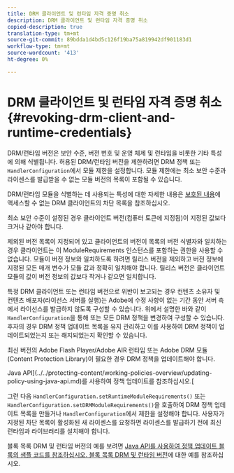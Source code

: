```yaml
---
title: DRM 클라이언트 및 런타임 자격 증명 취소
description: DRM 클라이언트 및 런타임 자격 증명 취소
copied-description: true
translation-type: tm+mt
source-git-commit: 89bdda1d4bd5c126f19ba75a819942df901183d1
workflow-type: tm+mt
source-wordcount: '413'
ht-degree: 0%

---
```



# DRM 클라이언트 및 런타임 자격 증명 취소 {#revoking-drm-client-and-runtime-credentials}

DRM/런타임 버전은 보안 수준, 버전 번호 및 운영 체제 및 런타임을 비롯한 기타 특성에 의해 식별됩니다. 허용된 DRM/런타임 버전을 제한하려면 DRM 정책 또는 `HandlerConfiguration`에서 모듈 제한을 설정합니다. 모듈 제한에는 최소 보안 수준과 라이센스를 발급받을 수 없는 모듈 버전의 목록이 포함될 수 있습니다.

DRM/런타임 모듈을 식별하는 데 사용되는 특성에 대한 자세한 내용은 [보호된 내용](../../protecting-content/introduction/usage-rules/runtime-application-restrictions/blocklist-drm-clients.md)에 액세스할 수 없는 DRM 클라이언트의 차단 목록을 참조하십시오.

최소 보안 수준이 설정된 경우 클라이언트 버전(컴퓨터 토큰에 지정됨)이 지정된 값보다 크거나 같아야 합니다.

제외된 버전 목록이 지정되어 있고 클라이언트의 버전이 목록의 버전 식별자와 일치하는 경우 클라이언트는 이 ModuleRequirements 인스턴스를 포함하는 권한을 사용할 수 없습니다. 모듈이 버전 정보와 일치하도록 하려면 릴리스 버전을 제외하고 버전 정보에 지정된 모든 매개 변수가 모듈 값과 정확히 일치해야 합니다. 릴리스 버전은 클라이언트 모듈의 값이 버전 정보의 값보다 작거나 같으면 일치합니다.

특정 DRM 클라이언트 또는 런타임 버전으로 위반이 보고되는 경우 컨텐츠 소유자 및 컨텐츠 배포자(라이선스 서버를 실행)는 Adobe에 수정 사항이 없는 기간 동안 서버 측에서 라이선스를 발급하지 않도록 구성할 수 있습니다. 위에서 설명한 바와 같이 `HandlerConfiguration`을 통해 또는 모든 DRM 정책을 변경하여 구성할 수 있습니다. 후자의 경우 DRM 정책 업데이트 목록을 유지 관리하고 이를 사용하여 DRM 정책이 업데이트되었는지 또는 해지되었는지 확인할 수 있습니다.

최신 버전의 Adobe Flash Player/Adobe AIR 런타임 또는 Adobe DRM 모듈(Content Protection Library)이 필요한 경우 DRM 정책을 업데이트해야 합니다.

Java API](../../protecting-content/working-policies-overview/updating-policy-using-java-api.md)를 사용하여 정책 업데이트를 참조하십시오.[

그런 다음 `HandlerConfiguration.setRuntimeModuleRequirements()` 또는 `HandlerConfiguration.setDRMModuleRequirements()`을 호출하여 DRM 정책 업데이트 목록을 만들거나 `HandlerConfiguration`에서 제한을 설정해야 합니다. 사용자가 지정된 차단 목록이 활성화된 새 라이센스를 요청하면 라이센스를 발급하기 전에 최신 런타임과 라이브러리를 설치해야 합니다.

블록 목록 DRM 및 런타임 버전의 예를 보려면 [Java API를 사용하여 정책 업데이트 블록의 샘플 코드를 참조하십시오. 블록 목록 DRM 및 런타임 버전](../../protecting-content/working-policies-overview/updating-policy-using-java-api.md)에 대한 예를 참조하십시오.
